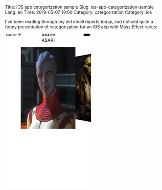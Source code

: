 Title: iOS app categorization sample
Slug: ios-app-categorization-sample
Lang: en
Time: 2019-05-07 18:00
Category: categorization
Category: ios

I've been reading through my old email reports today, and noticed quite a funny presentation of categorization for an iOS app with Mass Effect races:

![ME3 races animated][animation]


[animation]: https://raw.githubusercontent.com/kornerr/ios-item-hierarchy/master/preview.gif
